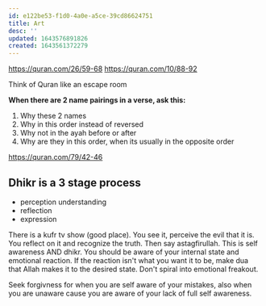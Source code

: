 ```yaml
---
id: e122be53-f1d0-4a0e-a5ce-39cd86624751
title: Art
desc: ''
updated: 1643576891826
created: 1643561372279
---
```


https://quran.com/26/59-68
https://quran.com/10/88-92

Think of Quran like an escape room

**When there are 2 name pairings in a verse, ask this:**

1. Why these 2 names
2. Why in this order instead of reversed
3. Why not in the ayah before or after
4. Why are they in this order, when its usually in the opposite order


https://quran.com/79/42-46

## Dhikr is a 3 stage process

- perception
		understanding
- reflection
- expression

There is a kufr tv show (good place). You see it, perceive the evil that it is. You reflect on it and recognize the truth. Then say astagfirullah. This is self awareness AND dhikr. You should be aware of your internal state and emotional reaction. If the reaction isn't what you want it to be, make dua that Allah makes it to the desired state. Don't spiral into emotional freakout.

Seek forgivness for when you are self aware of your mistakes, also when you are unaware cause you are aware of your lack of full self awareness.